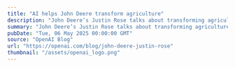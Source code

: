```yaml
---
title: "AI helps John Deere transform agriculture"
description: "John Deere’s Justin Rose talks about transforming agriculture with AI and shares how the company is scaling innovation to help farmers work smarter, more efficiently, and sustainably."
summary: "John Deere’s Justin Rose talks about transforming agriculture with AI and shares how the company is scaling innovation to help farmers work smarter, more efficiently, and sustainably."
pubDate: "Tue, 06 May 2025 00:00:00 GMT"
source: "OpenAI Blog"
url: "https://openai.com/blog/john-deere-justin-rose"
thumbnail: "/assets/openai_logo.png"
---
```


